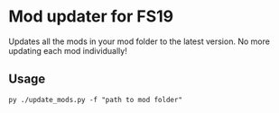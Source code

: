 # Mod updater for FS19
Updates all the mods in your mod folder to the latest version. No more updating each mod individually!
## Usage

```
py ./update_mods.py -f "path to mod folder"
```

